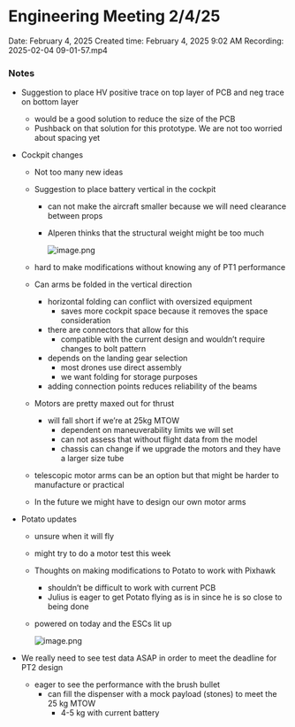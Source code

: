 # Engineering Meeting 2/4/25

Date: February 4, 2025
Created time: February 4, 2025 9:02 AM
Recording: 2025-02-04 09-01-57.mp4 


### Notes

- Suggestion to place HV positive trace on top layer of PCB and neg trace on bottom layer
    - would be a good solution to reduce the size of the PCB
    - Pushback on that solution for this prototype. We are not too worried about spacing yet
- Cockpit changes
    - Not too many new ideas
    - Suggestion to place battery vertical in the cockpit
        - can not make the aircraft smaller because we will need clearance between props
        - Alperen thinks that the structural weight might be too much
            
            ![image.png](image.png)
            
    - hard to make modifications without knowing any of PT1 performance
    - Can arms be folded in the vertical direction
        - horizontal folding can conflict with oversized equipment
            - saves more cockpit space because it removes the space consideration
        - there are connectors that allow for this
            - compatible with the current design and wouldn’t require changes to bolt pattern
        - depends on the landing gear selection
            - most drones use direct assembly
            - we want folding for storage purposes
        - adding connection points reduces reliability of the beams
    - Motors are pretty maxed out for thrust
        - will fall short if we’re at 25kg MTOW
            - dependent on maneuverability limits we will set
            - can not assess that without flight data from the model
            - chassis can change if we upgrade the motors and they have a larger size tube
    - telescopic motor arms can be an option but that might be harder to manufacture or practical
    - In the future we might have to design our own motor arms
- Potato updates
    - unsure when it will fly
    - might try to do a motor test this week
    - Thoughts on making modifications to Potato to work with Pixhawk
        - shouldn’t be difficult to work with current PCB
        - Julius is eager to get Potato flying as is in since he is so close to being done
    - powered on today and the ESCs lit up
        
        ![image.png](image%201.png)
        
- We really need to see test data ASAP in order to meet the deadline for PT2 design
    - eager to see the performance with the brush bullet
        - can fill the dispenser with a mock payload (stones) to meet the 25 kg MTOW
            - 4-5 kg with current battery
